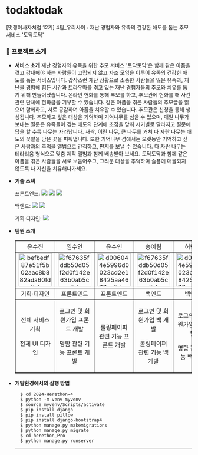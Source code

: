 
# todaktodak
[멋쟁이사자처럼 12기] 4팀_우리사이 : 재난 경험자와 유족의 건강한 애도를 돕는 추모 서비스 '토닥토닥'

### 📙 프로젝트 소개

- **서비스 소개**
재난 경험자와 유족을 위한 추모 서비스 '토닥토닥'은 함께 같은 아픔을 겪고 감내해야 하는 사람들이 고립되지 않고 자조 모임을 이루어 유족의 건강한 애도를 돕는 서비스입니다.
갑작스런 재난 상황으로 소중한 사람들을 잃은 유족과, 재난을 경험해 힘든 시간과 트라우마를 겪고 있는 재난 경험자들의 추모와 치유를 돕기 위해 만들어졌습니다. 온라인 헌화를 통해 추모를 하고, 추모관에 헌화를 해 사건 관련 단체에 헌화금을 기부할 수 있습니다. 같은 아픔을 겪은 사람들의 추모글을 읽으며 함께하고, 서로 공감하며 아픔을 치유할 수 있습니다. 추모관은 신청을 통해 생성됩니다. 추모하고 싶은 대상을 기억하며 기억나무를 심을 수 있으며, 매일 나무가 보내는 질문은 유족들이 겪는 애도의 단계에 초점을 맞춰 시기별로 달라지고 질문에 답을 할 수록 나무는 자라납니다. 새싹, 어린 나무, 큰 나무를 거쳐 다 자란 나무는 애도의 꽃말을 담은 꽃을 피워냅니다.
또한 기억나무 섬에서는 오랫동안 기억하고 싶은 사람과의 추억을 앨범으로 간직하고, 편지를 보낼 수 있습니다. 다 자란 나무는 테라리움 형식으로 맞춤 제작 앨범과 함께 배송받아 보세요.
토닥토닥과 함께 같은 아픔을 겪은 사람들을 서로 보듬어주고, 그리운 대상을 추억하며 슬픔에 매몰되지 않도록 나 자신을 치유해나가세요.
 
- **기술 스택**

  <span>프론트엔드: </span> <img src="https://img.shields.io/badge/html-E34F26?style=for-the-badge&logo=html5&logoColor=white"> <img src="https://img.shields.io/badge/css-1572B6?style=for-the-badge&logo=css3&logoColor=white"> <img src="https://img.shields.io/badge/javascript-F7DF1E?style=for-the-badge&logo=javascript&logoColor=black">

  <span>백엔드: </span><img src="https://img.shields.io/badge/python-3776AB?style=for-the-badge&logo=python&logoColor=white"> <img src="https://img.shields.io/badge/django-092E20?style=for-the-badge&logo=Django&logoColor=white">

  <span>기획·디자인: </span> <img src="https://img.shields.io/badge/figma-F24E1E?style=for-the-badge&logo=figma&logoColor=white">

- **팀원 소개**
  <table border="" cellspacing="0" cellpadding="0" width="100%">
  <tr width="100%">
  <td align="center">윤수진</a></td>
  <td align="center">임수연</a></td>
  <td  align="center">윤수인</a></td>
  <td  align="center">송예림</a></td>
  <td  align="center">허민영</a></td>
  </tr>

  <tr width="100%">
  <td  align="center"><a href="https://imgbb.com/"><img src="https://i.ibb.co/sWXnzcJ/befbedf87e51f5b02aac8b882ada60fd-sticker.png" alt="befbedf87e51f5b02aac8b882ada60fd-sticker" border="0" width="90px"></a></td>
  <td  align="center"><a href="https://imgbb.com/"><img src="https://i.ibb.co/MRr1QMW/f67635fddb50d05f2d0f142e63b0ab5c-sticker.png" alt="f67635fddb50d05f2d0f142e63b0ab5c-sticker" border="0" width="90px"></a></td>
  <td  align="center"><a href="https://imgbb.com/"><img src="https://i.ibb.co/2KDG82L/d006044e5996d0023cd2e18425aa4677-sticker.png" alt="d006044e5996d0023cd2e18425aa4677-sticker" border="0" width="90px"></a></td>
  <td  align="center"><a href="https://imgbb.com/"><img src="https://i.ibb.co/MRr1QMW/f67635fddb50d05f2d0f142e63b0ab5c-sticker.png" alt="f67635fddb50d05f2d0f142e63b0ab5c-sticker" border="0" width="90px"></a></td>
  <td  align="center"><a href="https://imgbb.com/"><img src="https://i.ibb.co/2KDG82L/d006044e5996d0023cd2e18425aa4677-sticker.png" alt="d006044e5996d0023cd2e18425aa4677-sticker" border="0" width="90px"></a></td>
  </tr>
  <tr width="100%">
  <td  align="center">기획·디자인</td>
  <td  align="center">프론트엔드</td>
  <td  align="center">프론트엔드</td>
  <td  align="center">백엔드</td>
  <td  align="center">백엔드</td>
     </tr>
      <tr width="100%">
          <td  align="center"><p>전체 서비스 기획</p><p>전체 UI 디자인</p></td>
          <td  align="center"><p>로그인 및 회원가입 프론트 개발</p><p>명함 관련 기능 프론트 개발</p></td>
          <td  align="center"><p>롤링페이퍼 관련 기능 프론트 개발</p></td>
          <td  align="center"><p>로그인 및 회원가입 백 개발</p><p>롤링페이퍼 관련 기능 백 개발</p></td>
          <td  align="center"><p>로그인 및 회원가입 백 개발</p><p>명함 관련 기능 백 개발</p></td>
     </tr>
  </table>


- **개발환경에서의 실행 방법**
  ```
    $ cd 2024-Herethon-4
    $ python -m venv myvenv
    $ source myvenv/Scripts/activate
    $ pip install django
    $ pip install pillow
    $ pip install django-bootstrap4
    $ python manage.py makemigrations
    $ python manage.py migrate
    $ cd herethon_Pro
    $ python manage.py runserver
  ```
  <hr/>

